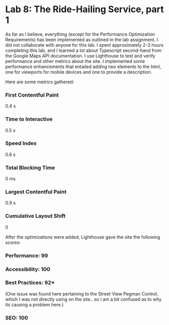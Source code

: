 # Lab 8: The Ride-Hailing Service, part 1

As far as I believe, everything (except for the Performance Optimization Requirements) has been implemented as outlined in the lab assignment.
I did not collaborate with anyone for this lab. I spent approximately 2-3 hours completing this lab, and I learned a lot about Typescript second-hand from the Google Maps API documentation.
I use Lighthouse to test and verify performance and other metrics about the site. I implemented some performance enhancements that entailed adding two <meta> elements to the html, one for viewports for mobile devices and one to provide a description. 


Here are some metrics gathered:

### First Contentful Paint
0.4 s

### Time to Interactive
0.5 s

### Speed Index
0.6 s

### Total Blocking Time
0 ms

### Largest Contentful Paint
0.9 s

### Cumulative Layout Shift
0

After the optimizations were added, Lighthouse gave the site 
the following scores:

### Performance: 99

### Accessibility: 100

### Best Practices: 92*

(One issue was found here pertaining to the Street View Pegman Control, which I was not directly using on the site.. so I am a bit confused as to why its causing a problem here.)

### SEO: 100